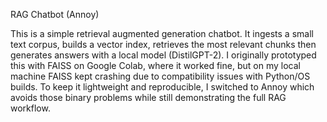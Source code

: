 RAG Chatbot (Annoy)

This is a simple retrieval augmented generation chatbot. It ingests a small text corpus, builds a vector index, retrieves the most relevant chunks then generates answers with a local model (DistilGPT-2). I originally prototyped this with FAISS on Google Colab, where it worked fine, but on my local machine FAISS kept crashing due to compatibility issues with Python/OS builds. To keep it lightweight and reproducible, I switched to Annoy which avoids those binary problems while still demonstrating the full RAG workflow.